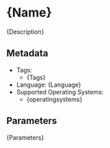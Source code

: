 <!-- region Generated -->
# {Name}

{Description}

## Metadata

- Tags:
  - {Tags}
- Language: {Language}
- Supported Operating Systems:
  - {operatingsystems}

## Parameters

{Parameters}
<!-- endregion -->
